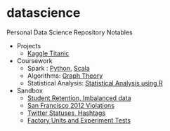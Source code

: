 datascience
===========

Personal Data Science Repository Notables

* Projects
    * [Kaggle Titanic](projects/kaggle/titanic/titanic.ipynb)
* Coursework
    * Spark : [Python](coursework/spark/python/scalable-ml), [Scala](coursework/spark/scala)
    * Algorithms: [Graph Theory](coursework/algorithms/graphtheory)
    * Statistical Analysis: [Statistical Analysis using R](coursework/stats)
* Sandbox
    * [Student Retention, Imbalanced data](sandbox/retention/graduates_retention.ipynb)
    * [San Francisco 2012 Violations](sandbox/cfa/cfa.ipynb)
    * [Twitter Statuses, Hashtags](sandbox/twitter/twitter.ipynb)
    * [Factory Units and Experiment Tests](sandbox/factory)
